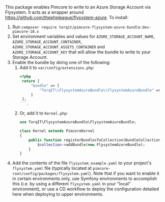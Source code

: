This package enables Pimcore to write to an Azure Storage Account via Flysystem. It acts as a wrapper around https://github.com/thephpleague/flysystem-azure. To install:

1. Run `composer require torqit/pimcore-flysystem-azure-bundle:dev-pimcore-10.x`
2. Set environment variables and values for `AZURE_STORAGE_ACCOUNT_NAME`, `AZURE_STORAGE_ACCOUNT_CONTAINER`, `AZURE_STORAGE_ACCOUNT_ASSETS_CONTAINER` and `AZURE_STORAGE_ACCOUNT_KEY` that will allow the bundle to write to your Storage Account.
3. Enable the bundle by doing one of the following:
   1. Add it to `var/config/extensions.php`:
      ```php
      <?php
       return [
           "bundle" => [
               "TorqIT\\FlysystemAzureBundle\\FlysystemAzureBundle" => TRUE,
           ]
       ];
      ```,
   2. Or, add it to `Kernel.php`:
       ```php
       use TorqIT\FlysystemAzureBundle\FlysystemAzureBundle;

       class Kernel extends PimcoreKernel
       {
           public function registerBundlesToCollection(BundleCollection $collection) {
               $collection->addBundle(new FlysystemAzureBundle);
           }
       }
       ```
1. Add the contents of the file `flysystem_example.yaml` to your project's `flysystem.yaml` file (typically located at `pimcore-root/config/packages/flysystem.yaml`). Note that if you want to enable it in certain environments only, use Symfony environments to accomplish this (i.e. by using a different `flysystem.yaml` in your "local" environment), or use a CD workflow to deploy the configuration detailed here when deploying to upper environments.
